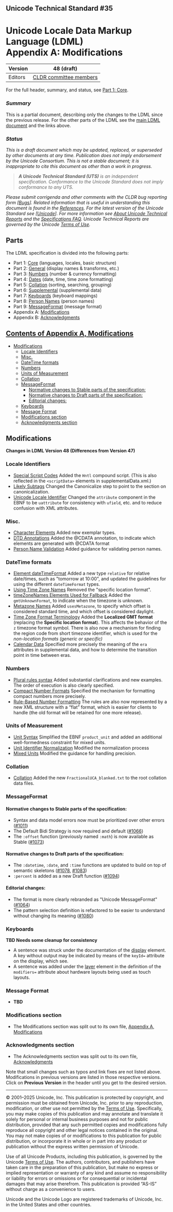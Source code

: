 ## Unicode Technical Standard #35

# Unicode Locale Data Markup Language (LDML)<br/>Appendix A: Modifications

|Version|48 (draft)|
|-------|----------|
|Editors|<a href="tr35-acknowledgments.md#acknowledgments">CLDR committee members|

For the full header, summary, and status, see [Part 1: Core](tr35.md).

### _Summary_

This is a partial document, describing only the changes to the LDML since the previous release. For the other parts of the LDML see the [main LDML document](tr35.md) and the links above.

### _Status_

_This is a draft document which may be updated, replaced, or superseded by other documents at any time.
Publication does not imply endorsement by the Unicode Consortium.
This is not a stable document; it is inappropriate to cite this document as other than a work in progress._

<!-- _This document has been reviewed by Unicode members and other interested parties, and has been approved for publication by the Unicode Consortium.
This is a stable document and may be used as reference material or cited as a normative reference by other specifications._ -->

> _**A Unicode Technical Standard (UTS)** is an independent specification. Conformance to the Unicode Standard does not imply conformance to any UTS._

_Please submit corrigenda and other comments with the CLDR bug reporting form [[Bugs](https://cldr.unicode.org/index/bug-reports)].
Related information that is useful in understanding this document is found in the [References](#References).
For the latest version of the Unicode Standard see [[Unicode](https://www.unicode.org/versions/latest/)].
For more information see [About Unicode Technical Reports](https://www.unicode.org/reports/about-reports.html) and the [Specifications FAQ](https://www.unicode.org/faq/specifications.html).
Unicode Technical Reports are governed by the Unicode [Terms of Use](https://www.unicode.org/copyright.html)._

## Parts

The LDML specification is divided into the following parts:

*   Part 1: [Core](tr35.md#Contents) (languages, locales, basic structure)
*   Part 2: [General](tr35-general.md#Contents) (display names & transforms, etc.)
*   Part 3: [Numbers](tr35-numbers.md#Contents) (number & currency formatting)
*   Part 4: [Dates](tr35-dates.md#Contents) (date, time, time zone formatting)
*   Part 5: [Collation](tr35-collation.md#Contents) (sorting, searching, grouping)
*   Part 6: [Supplemental](tr35-info.md#Contents) (supplemental data)
*   Part 7: [Keyboards](tr35-keyboards.md#Contents) (keyboard mappings)
*   Part 8: [Person Names](tr35-personNames.md#Contents) (person names)
*   Part 9: [MessageFormat](tr35-messageFormat.md#Contents) (message format)
*   Appendix A: [Modifications](tr35-modifications.md#modifications)
*   Appendix B: [Acknowledgments](tr35-acknowledgments.md#acknowledgments)

## <a name="Contents" href="#Contents">Contents of Appendix A, Modifications</a>

* [Modifications](#modifications)
  * [Locale Identifiers](#locale-identifiers)
  * [Misc.](#misc)
  * [DateTime formats](#datetime-formats)
  * [Numbers](#numbers)
  * [Units of Measurement](#units-of-measurement)
  * [Collation](#collation)
  * [MessageFormat](#messageformat)
    * [Normative changes to Stable parts of the specification:](#normative-changes-to-stable-parts-of-the-specification)
    * [Normative changes to Draft parts of the specification:](#normative-changes-to-draft-parts-of-the-specification)
    * [Editorial changes:](#editorial-changes)
  * [Keyboards](#keyboards)
  * [Message Format](#message-format)
  * [Modifications section](#modifications-section)
  * [Acknowledgments section](#acknowledgments-section)

## Modifications

**Changes in LDML Version 48 (Differences from Version 47)**

### Locale Identifiers
* [Special Script Codes](tr35.md#special-script-codes) Added the `Hntl` compound script. (This is also reflected in the `<scriptData>` elements in supplementalData.xml.)
* [Likely Subtags](tr35.md#likely-subtags) Changed the Canonicalize step to point to the section on canonicalization.
* [Unicode Locale Identifier](tr35.md#unicode-locale-identifier) Changed the `attribute` component in the EBNF to be `uattribute` for consistency with `ufield`, etc.
and to reduce confusion with XML attributes.
  
### Misc.
* [Character Elements](tr35-general.md#character-elements) Added new exemplar types.
* [DTD Annotations](tr35.md#dtd_annotations) Added the @CDATA annotation, to indicate which elements are generated with @CDATA format
* [Person Name Validation](tr35-personNames.md#person-name-validation) Added guidance for validating person names.

### DateTime formats

* [Element dateTimeFormat](tr35-dates.md#dateTimeFormat) Added a new type `relative` for relative date/times, such as "tomorrow at 10:00",
and updated the guidelines for using the different `dateTimeFormat` types.
* [Using Time Zone Names](tr35-dates.md#using-time-zone-names) Removed the "specific location format".
* [timeZoneNames Elements Used for Fallback](tr35-dates.md#timeZoneNames-elements-used-for-fallback) Added the `gmtUnknownFormat`, to indicate when the timezone is unknown.
* [Metazone Names](tr35-dates.md#metazone-names) Added `usesMetazone`, to specify which offset is considered standard time, and which offset is considered daylight.
* [Time Zone Format Terminology](tr35-dates.md#time-zone-format-terminology) Added the **Localized GMT format** (replacing the **Specific location format**).
This affects the behavior of the `z` timezone format symbol.
There is also now a mechanism for finding the region code from short timezone identifier, which is used for the _non-location formats (generic or specific)_
* [Calendar Data](tr35-dates.md#calendar-data) Specified more precisely the meaning of the `era` attributes in supplemental data, and how to determine the transition point in time between eras.

### Numbers
* [Plural rules syntax](tr35-numbers.md#plural-rules-syntax) Added substantial clarifications and new examples.
The order of execution is also clearly specified.
* [Compact Number Formats](tr35-numbers.md#compact-number-formats) Specified the mechanism for formatting compact numbers more precisely.
* [Rule-Based Number Formatting]() The rules are also now represented by a new XML structure with a “flat” format,
which is easier for clients to handle (the old format will be retained for one more release).

### Units of Measurement
* [Unit Syntax](tr35-general.md#unit-syntax) Simplified the EBNF `product_unit` and added an additional well-formedness constraint for mixed units.
* [Unit Identifier Normalization](#tr35-general.md) Modified the normalization process
* [Mixed Units](tr35-general.md#mixed-units) Modified the guidance for handling precision.

### Collation
* [Collation](tr35-collation.md) Added the new `FractionalUCA_blanked.txt` to the root collation data files.

### MessageFormat
#### Normative changes to Stable parts of the specification:
* Syntax and data model errors now must be prioritized over other errors ([\#1011](https://github.com/unicode-org/message-format-wg/pull/1011))  
* The Default Bidi Strategy is now required and default ([\#1066](https://github.com/unicode-org/message-format-wg/pull/1066))  
* The `:offset` function (previously named `:math`) is now available as Stable ([\#1073](https://github.com/unicode-org/message-format-wg/pull/1073))

#### Normative changes to Draft parts of the specification:
* The `:datetime`, `:date`, and `:time` functions are updated to build on top of semantic skeletons ([\#1078](https://github.com/unicode-org/message-format-wg/pull/1078), [\#1083](https://github.com/unicode-org/message-format-wg/pull/1083))  
* `:percent` is added as a new Draft function ([\#1094](https://github.com/unicode-org/message-format-wg/pull/1094))

#### Editorial changes:
* The format is more clearly rebranded as "Unicode MessageFormat" ([\#1064](https://github.com/unicode-org/message-format-wg/pull/1064))  
* The pattern selection definition is refactored to be easier to understand without changing its meaning ([\#1080](https://github.com/unicode-org/message-format-wg/pull/1080))

### Keyboards
__TBD Needs some cleanup for consistency__
* A sentence was struck under the documentation of the [display](tr35-keyboards.md#element-display) element.
A key without output may be indicated by means of the `keyId=` attribute on the display, which see.
* A sentence was added under the [layer](tr35-keyboards.md#element-layer) element in the definition of the `modifiers=` attribute about hardware layouts being used as touch layouts.

### Message Format
* __TBD__

### Modifications section

* The Modifications section was split out to its own file, [Appendix A, Modifications](tr35-modifications.md)

### Acknowledgments section

* The Acknowledgments section was split out to its own file, [Acknowledgments](tr35-acknowledgments.md#acknowledgments)

Note that small changes such as typos and link fixes are not listed above.
Modifications in previous versions are listed in those respective versions.
Click on **Previous Version** in the header until you get to the desired version.

* * *

© 2001–2025 Unicode, Inc.
This publication is protected by copyright, and permission must be obtained from Unicode, Inc.
prior to any reproduction, modification, or other use not permitted by the [Terms of Use](https://www.unicode.org/copyright.html).
Specifically, you may make copies of this publication and may annotate and translate it solely for personal or internal business purposes and not for public distribution,
provided that any such permitted copies and modifications fully reproduce all copyright and other legal notices contained in the original.
You may not make copies of or modifications to this publication for public distribution, or incorporate it in whole or in part into any product or publication without the express written permission of Unicode.

Use of all Unicode Products, including this publication, is governed by the Unicode [Terms of Use](https://www.unicode.org/copyright.html).
The authors, contributors, and publishers have taken care in the preparation of this publication,
but make no express or implied representation or warranty of any kind and assume no responsibility or liability for errors or omissions or for consequential or incidental damages that may arise therefrom.
This publication is provided “AS-IS” without charge as a convenience to users.

Unicode and the Unicode Logo are registered trademarks of Unicode, Inc. in the United States and other countries.
